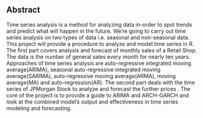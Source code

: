 ## Abstract

Time series analysis is a method for analyzing data in-order to spot trends and predict what will happen in the future. We’re going to carry out time series analysis on two types of data i.e. seasonal and non-seasonal data. This project will provide a procedure to analyze and model time series in R. The first part covers analysis and forecast of monthly sales of a Retail Shop. The data is the number of general sales every month for nearly ten years. Approaches of time series analysis are auto-regressive integrated moving average(ARIMA), seasonal auto-regressive integrated moving average(SARIMA), auto-regressive moving average(ARMA), moving average(MA) and auto-regression(AR). The second part deals with the time series of JPMorgan Stock to analyze and forecast the further prices . The core of the project is to provide a guide to ARIMA and ARCH-GARCH and look at the combined model’s output and effectiveness in time series modeling and forecasting.
